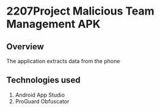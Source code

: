 # 2207Project Malicious Team Management APK


## Overview
The application extracts data from the phone




## Technologies used
1. Android App Studio
2. ProGuard Obfuscator


